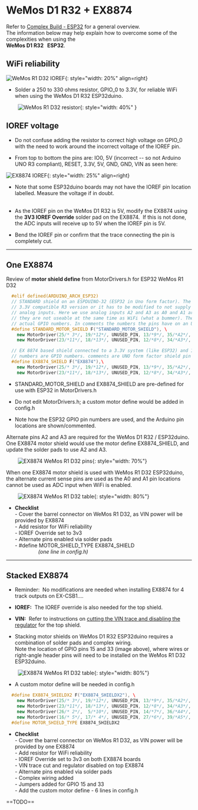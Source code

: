 # WeMos D1 R32 + EX8874

Refer to [Complex Build - ESP32](/diy/40-esp32.md) for a general overview.  
The information below may help explain how to overcome some of the complexities when using the  
**WeMos D1 R32 &nbsp; ESP32**.

## WiFi reliability

![WeMos R1 D32 IOREF](/_static/images/esp32/wemos-ioref-label.png){: style="width: 20%" align=right}

- Solder a 250 to 330 ohms resistor, GPIO_0 to 3.3V, for reliable WiFi when using the WeMos D1 R32 ESP32duino.

&nbsp; &nbsp; &nbsp; &nbsp; ![WeMos R1 D32 resistor](/_static/images/esp32/resistor-io0.png){: style="width: 40%" }

## IOREF voltage

- Do not confuse adding the resistor to correct high voltage on GPIO_0 with the need to work around the incorrect voltage of the IOREF pin.

- From top to bottom the pins are: IO0, 5V (incorrect -- so not Arduino UNO R3 compliant), RESET, 3.3V, 5V, GND, GND, VIN as seen here:  

![EX8874 IOREF](/_static/images/esp32/ioref-override.png){: style="width: 25%" align=right}

- Note that some ESP32duino boards may not have the IOREF pin location labelled.  Measure the voltage if in doubt.  
  &nbsp;

- As the IOREF pin on the WeMos D1 R32 is 5V, modify the EX8874 using the **3V3 IOREF Override** solder pad on the EX8874.  &nbsp;If this is not done, the ADC inputs will receive up to 5V when the IOREF pin is 5V.

- Bend the IOREF pin or confirm that the trace connecting the pin is completely cut.  

---

## One EX8874

Review of **motor shield define** from MotorDrivers.h for ESP32 WeMos R1 D32

```cpp
  #elif defined(ARDUINO_ARCH_ESP32)  
  // STANDARD shield on an ESPDUINO-32 (ESP32 in Uno form factor). The shield must be eiter the  
  // 3.3V compatible R3 version or it has to be modified to not supply more than 3.3V to the  
  // analog inputs. Here we use analog inputs A2 and A3 as A0 and A1 are wired in a way so that  
  // they are not useable at the same time as WiFi (what a bummer). The numbers below are the  
  // actual GPIO numbers. In comments the numbers the pins have on an Uno.  
  #define STANDARD_MOTOR_SHIELD F("STANDARD_MOTOR_SHIELD"), \  
    new MotorDriver(25/* 3*/, 19/*12*/, UNUSED_PIN, 13/*9*/, 35/*A2*/, 0.70, 1500, UNUSED_PIN), \  
    new MotorDriver(23/*11*/, 18/*13*/, UNUSED_PIN, 12/*8*/, 34/*A3*/, 0.70, 1500, UNUSED_PIN)  

  // EX 8874 based shield connected to a 3.3V system (like ESP32) and 12bit (4096) ADC  
  // numbers are GPIO numbers. comments are UNO form factor shield pin numbers  
  #define EX8874_SHIELD F("EX8874"),\  
    new MotorDriver(25/* 3*/, 19/*12*/, UNUSED_PIN, 13/*9*/, 35/*A2*/, 1.27, 5000, 36 /*A4*/), \  
    new MotorDriver(23/*11*/, 18/*13*/, UNUSED_PIN, 12/*8*/, 34/*A3*/, 1.27, 5000, 39 /*A5*/)  
```

- STANDARD_MOTOR_SHIELD and EX8874_SHIELD are pre-defined for use with ESP32 in MotorDrivers.h  

- Do not edit MotorDrivers.h; a custom motor define would be added in config.h  

- Note how the ESP32 GPIO pin numbers are used, and the Arduino pin locations are shown/commented.

Alternate pins A2 and A3 are required for the WeMos D1 R32 / ESP32duino.  
One EX8874 motor shield would use the motor define EX8874_SHIELD, and update the solder pads to use A2 and A3.

&nbsp; &nbsp; &nbsp; &nbsp; ![EX8874 WeMos R1 D32 pins](/_static/images/esp32/esp32duino-ex8874-x1.png){: style="width: 70%"}

When one EX8874 motor shield is used with WeMos R1 D32 ESP32duino, the alternate current sense pins are used as the A0 and A1 pin locations cannot be used as ADC input when WiFi is enabled.

&nbsp; &nbsp; &nbsp; &nbsp; ![EX8874 WeMos R1 D32 table](/_static/images/esp32/esp32duino-ex8874-x1b.png){: style="width: 80%"}

- **Checklist**  
\- Cover the barrel connector on WeMos R1 D32, as VIN power will be provided by EX8874  
\- Add resistor for WiFi reliability  
\- IOREF Override set to 3v3  
\- Alternate pins enabled via solder pads  
\- #define MOTOR_SHIELD_TYPE EX8874_SHIELD  
&nbsp; &nbsp; &nbsp; &nbsp; &nbsp; &nbsp; &nbsp; &nbsp; *(one line in config.h)*  

---

## Stacked EX8874

- Reminder:  &nbsp;No modifications are needed when installing EX8874 for 4 track outputs on EX-CSB1....  

- **IOREF:** &nbsp;The IOREF override is also needed for the top shield.

- **VIN:** &nbsp;Refer to instructions on [cutting the VIN trace and disabling the regulator](/reference/hardware/motorboards/ex-8874.md/?h=#steps-to-stack) for the top shield.

- Stacking motor shields on WeMos D1 R32 ESP32duino requires a combination of solder pads and complex wiring.  
  Note the location of GPIO pins 15 and 33 (image above), where wires or right-angle header pins will need to be installed on the WeMos R1 D32 ESP32duino.

&nbsp; &nbsp; &nbsp; &nbsp; ![EX8874 WeMos R1 D32 table](/_static/images/esp32/esp32duino-ex8874-x2b.png){: style="width: 80%"}

- A custom motor define will be needed in config.h

```cpp
  #define EX8874_SHIELDX2 F("EX8874_SHIELDX2"), \  
    new MotorDriver(25/* 3*/, 19/*12*/, UNUSED_PIN, 13/*9*/, 35/*A2*/, 1.52, 5000, 15), \  
    new MotorDriver(23/*11*/, 18/*13*/, UNUSED_PIN, 12/*8*/, 34/*A3*/, 1.52, 5000, 33), \  
    new MotorDriver(26/* 2*/,  5/*10*/, UNUSED_PIN, 14/*7*/, 36/*A4*/, 1.52, 5000, 2 /*A0*/), \  
    new MotorDriver(16/* 5*/, 17/* 4*/, UNUSED_PIN, 27/*6*/, 39/*A5*/, 1.52, 5000, 4 /*A1*/)  
  #define MOTOR_SHIELD_TYPE EX8874_SHIELDX2
```

- **Checklist**  
\- Cover the barrel connector on WeMos R1 D32, as VIN power will be provided by one EX8874  
\- Add resistor for WiFi reliability  
\- IOREF Override set to 3v3 on both EX8874 boards  
\- VIN trace cut and regulator disabled on top EX8874  
\- Alternate pins enabled via solder pads  
\- Complex wiring added  
\- Jumpers added for GPIO 15 and 33  
\- Add the custom motor define - 6 lines in config.h  

==TODO==
